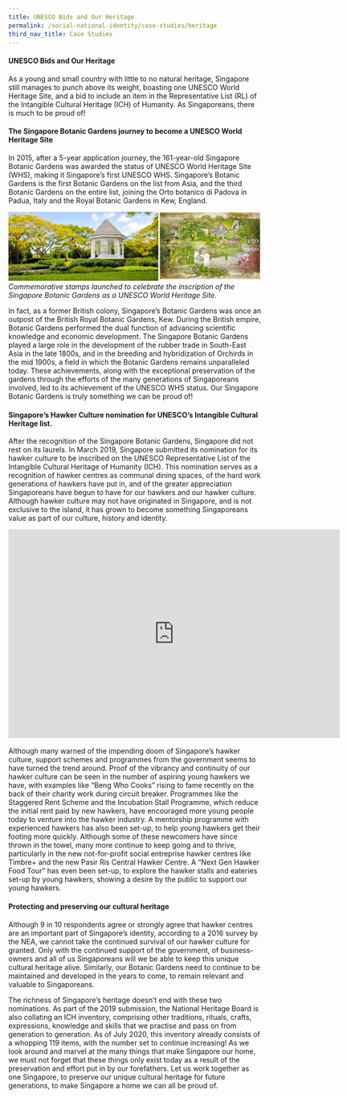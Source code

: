 ```yaml
---
title: UNESCO Bids and Our Heritage
permalink: /social-national-identity/case-studies/heritage
third_nav_title: Case Studies
---
```

#### UNESCO Bids and Our Heritage

As a young and small country with little to no natural heritage, Singapore still manages to punch above its weight, boasting one UNESCO World Heritage Site, and a bid to include an item in the Representative List (RL) of the Intangible Cultural Heritage (ICH) of Humanity. As Singaporeans, there is much to be proud of!

#### The Singapore Botanic Gardens journey to become a UNESCO World Heritage Site

In 2015, after a 5-year application journey, the 161-year-old Singapore Botanic Gardens was awarded the status of UNESCO World Heritage Site (WHS), making it Singapore’s first UNESCO WHS. Singapore’s Botanic Gardens is the first Botanic Gardens on the list from Asia, and the third Botanic Gardens on the entire list, joining the Orto botanico di Padova in Padua, Italy and the Royal Botanic Gardens in Kew, England.

![Alt text for image on Isomer site](/images/society/case-studies/botgard.jpg)*Commemorative stamps launched to celebrate the inscription of the Singapore Botanic Gardens as a UNESCO World Heritage Site.*

In fact, as a former British colony, Singapore’s Botanic Gardens was once an outpost of the British Royal Botanic Gardens, Kew. During the British empire, Botanic Gardens performed the dual function of advancing scientific knowledge and economic development. The Singapore Botanic Gardens played a large role in the development of the rubber trade in South-East Asia in the late 1800s, and in the breeding and hybridization of Orchirds in the mid 1900s, a field in which the Botanic Gardens remains unparalleled today. These achievements, along with the exceptional preservation of the gardens through the efforts of the many generations of Singaporeans involved, led to its achievement of the UNESCO WHS status. Our Singapore Botanic Gardens is truly something we can be proud of!

#### Singapore’s Hawker Culture nomination for UNESCO’s Intangible Cultural Heritage list.

After the recognition of the Singapore Botanic Gardens, Singapore did not rest on its laurels. In March 2019, Singapore submitted its nomination for its hawker culture to be inscribed on the UNESCO Representative List of the Intangible Cultural Heritage of Humanity (ICH). This nomination serves as a recognition of hawker centres as communal dining spaces, of the hard work generations of hawkers have put in, and of the greater appreciation Singaporeans have begun to have for our hawkers and our hawker culture. Although hawker culture may not have originated in Singapore, and is not exclusive to the island, it has grown to become something Singaporeans value as part of our culture, history and identity.

<iframe width="660" height="415" src="https://www.youtube.com/embed/PcSEBDCRt-I" title="YouTube video player" frameborder="0" allow="accelerometer; autoplay; clipboard-write; encrypted-media; gyroscope; picture-in-picture" allowfullscreen></iframe>

Although many warned of the impending doom of Singapore’s hawker culture, support schemes and programmes from the government seems to have turned the trend around. Proof of the vibrancy and continuity of our hawker culture can be seen in the number of aspiring young hawkers we have, with examples like “Beng Who Cooks” rising to fame recently on the back of their charity work during circuit breaker. Programmes like the Staggered Rent Scheme and the Incubation Stall Programme, which reduce the initial rent paid by new hawkers, have encouraged more young people today to venture into the hawker industry. A mentorship programme with experienced hawkers has also been set-up, to help young hawkers get their footing more quickly. Although some of these newcomers have since thrown in the towel, many more continue to keep going and to thrive, particularly in the new not-for-profit social entreprise hawker centres like Timbre+ and the new Pasir Ris Central Hawker Centre. A “Next Gen Hawker Food Tour” has even been set-up, to explore the hawker stalls and eateries set-up by young hawkers, showing a desire by the public to support our young hawkers.

#### Protecting and preserving our cultural heritage

Although 9 in 10 respondents agree or strongly agree that hawker centres are an important part of Singapore’s identity, according to a 2016 survey by the NEA, we cannot take the continued survival of our hawker culture for granted. Only with the continued support of the government, of business-owners and all of us Singaporeans will we be able to keep this unique cultural heritage alive. Similarly, our Botanic Gardens need to continue to be maintained and developed in the years to come, to remain relevant and valuable to Singaporeans.

The richness of Singapore’s heritage doesn’t end with these two nominations. As part of the 2019 submission, the National Heritage Board is also collating an ICH inventory, comprising other traditions, rituals, crafts, expressions, knowledge and skills that we practise and pass on from generation to generation. As of July 2020, this inventory already consists of a whopping 119 items, with the number set to continue increasing! As we look around and marvel at the many things that make Singapore our home, we must not forget that these things only exist today as a result of the preservation and effort put in by our forefathers. Let us work together as one Singapore, to preserve our unique cultural heritage for future generations, to make Singapore a home we can all be proud of.


